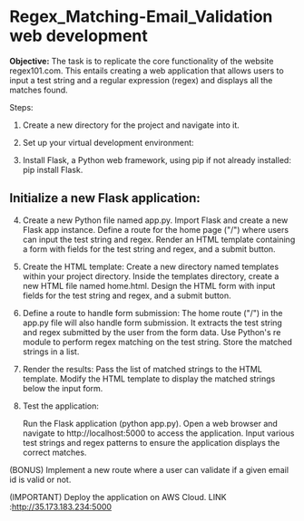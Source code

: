 # Regex_Matching-Email_Validation web development 


**Objective:** The task is to replicate the core functionality of the website regex101.com. This entails creating a web application that allows users to input a test string and a regular expression (regex) and displays all the matches found.

Steps:

1. Create a new directory for the project and navigate into it.

2. Set up your virtual development environment:

3. Install Flask, a Python web framework, using pip if not already installed: pip install Flask.

   
## Initialize a new Flask application:

4. Create a new Python file named app.py.
    Import Flask and create a new Flask app instance.
    Define a route for the home page ("/") where users can input the test string and regex.
    Render an HTML template containing a form with fields for the test string and regex, and a submit button.
5. Create the HTML template:
      Create a new directory named templates within your project directory.
      Inside the templates directory, create a new HTML file named home.html.
      Design the HTML form with input fields for the test string and regex, and a submit button.
   
6.  Define a route to handle form submission:
      The home route ("/") in the app.py file will also handle form submission.
      It extracts the test string and regex submitted by the user from the form data.
      Use Python's re module to perform regex matching on the test string.
      Store the matched strings in a list.
6.  Render the results:
     Pass the list of matched strings to the HTML template.
     Modify the HTML template to display the matched strings below the input form.

    
8.  Test the application:

     Run the Flask application (python app.py).
     Open a web browser and navigate to http://localhost:5000 to access the application.
     Input various test strings and regex patterns to ensure the application displays the correct matches.

    
   (BONUS) Implement a new route where a user can validate if a given email id is valid or not.

(IMPORTANT) Deploy the application on AWS Cloud. LINK :http://35.173.183.234:5000
